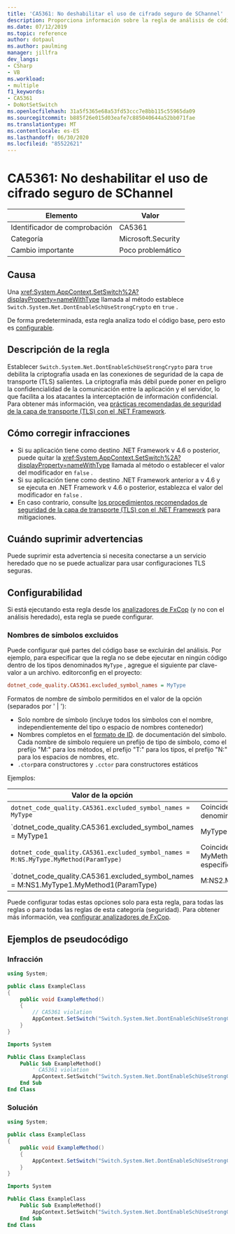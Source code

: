 ```yaml
---
title: 'CA5361: No deshabilitar el uso de cifrado seguro de SChannel'
description: Proporciona información sobre la regla de análisis de código CA5361, incluidas las causas, cómo corregir las infracciones y cuándo suprimirlas.
ms.date: 07/12/2019
ms.topic: reference
author: dotpaul
ms.author: paulming
manager: jillfra
dev_langs:
- CSharp
- VB
ms.workload:
- multiple
f1_keywords:
- CA5361
- DoNotSetSwitch
ms.openlocfilehash: 31a5f5365e68a53fd53ccc7e8bb115c55965da09
ms.sourcegitcommit: b885f26e015d03eafe7c885040644a52bb071fae
ms.translationtype: MT
ms.contentlocale: es-ES
ms.lasthandoff: 06/30/2020
ms.locfileid: "85522621"
---
```

# <a name="ca5361-do-not-disable-schannel-use-of-strong-crypto"></a>CA5361: No deshabilitar el uso de cifrado seguro de SChannel

|Elemento|Valor|
|-|-|
|Identificador de comprobación|CA5361|
|Categoría|Microsoft.Security|
|Cambio importante|Poco problemático|

## <a name="cause"></a>Causa

Una <xref:System.AppContext.SetSwitch%2A?displayProperty=nameWithType> llamada al método establece `Switch.System.Net.DontEnableSchUseStrongCrypto` en `true` .

De forma predeterminada, esta regla analiza todo el código base, pero esto es [configurable](#configurability).

## <a name="rule-description"></a>Descripción de la regla

Establecer `Switch.System.Net.DontEnableSchUseStrongCrypto` para `true` debilita la criptografía usada en las conexiones de seguridad de la capa de transporte (TLS) salientes. La criptografía más débil puede poner en peligro la confidencialidad de la comunicación entre la aplicación y el servidor, lo que facilita a los atacantes la interceptación de información confidencial. Para obtener más información, vea [prácticas recomendadas de seguridad de la capa de transporte (TLS) con el .NET Framework](/dotnet/framework/network-programming/tls#switchsystemnetdontenableschusestrongcrypto).

## <a name="how-to-fix-violations"></a>Cómo corregir infracciones

- Si su aplicación tiene como destino .NET Framework v 4.6 o posterior, puede quitar la <xref:System.AppContext.SetSwitch%2A?displayProperty=nameWithType> llamada al método o establecer el valor del modificador en `false` .
- Si su aplicación tiene como destino .NET Framework anterior a v 4.6 y se ejecuta en .NET Framework v 4.6 o posterior, establezca el valor del modificador en `false` .
- En caso contrario, consulte [los procedimientos recomendados de seguridad de la capa de transporte (TLS) con el .NET Framework](/dotnet/framework/network-programming/tls) para mitigaciones.

## <a name="when-to-suppress-warnings"></a>Cuándo suprimir advertencias

Puede suprimir esta advertencia si necesita conectarse a un servicio heredado que no se puede actualizar para usar configuraciones TLS seguras.

## <a name="configurability"></a>Configurabilidad

Si está ejecutando esta regla desde los [analizadores de FxCop](install-fxcop-analyzers.md) (y no con el análisis heredado), esta regla se puede configurar.

### <a name="excluded-symbol-names"></a>Nombres de símbolos excluidos

Puede configurar qué partes del código base se excluirán del análisis. Por ejemplo, para especificar que la regla no se debe ejecutar en ningún código dentro de los tipos denominados `MyType` , agregue el siguiente par clave-valor a un archivo. editorconfig en el proyecto:

```ini
dotnet_code_quality.CA5361.excluded_symbol_names = MyType
```

Formatos de nombre de símbolo permitidos en el valor de la opción (separados por ' | '):
  - Solo nombre de símbolo (incluye todos los símbolos con el nombre, independientemente del tipo o espacio de nombres contenedor)
  - Nombres completos en el [formato de ID](https://github.com/dotnet/csharplang/blob/master/spec/documentation-comments.md#id-string-format). de documentación del símbolo. Cada nombre de símbolo requiere un prefijo de tipo de símbolo, como el prefijo "M:" para los métodos, el prefijo "T:" para los tipos, el prefijo "N:" para los espacios de nombres, etc.
  - `.ctor`para constructores y `.cctor` para constructores estáticos

Ejemplos:

| Valor de la opción | Resumen |
| --- | --- |
|`dotnet_code_quality.CA5361.excluded_symbol_names = MyType` | Coincide con todos los símbolos denominados ' altype ' en la compilación
|`dotnet_code_quality.CA5361.excluded_symbol_names = MyType1|MyType2` | Coincide con todos los símbolos denominados ' MyType1 ' o ' MyType2 ' en la compilación
|`dotnet_code_quality.CA5361.excluded_symbol_names = M:NS.MyType.MyMethod(ParamType)` | Coincide con el método específico ' MyMethod ' con la firma completa especificada
|`dotnet_code_quality.CA5361.excluded_symbol_names = M:NS1.MyType1.MyMethod1(ParamType)|M:NS2.MyType2.MyMethod2(ParamType)` | Coincide con los métodos específicos ' MyMethod1 ' y ' MyMethod2 ' con la firma completa correspondiente

Puede configurar todas estas opciones solo para esta regla, para todas las reglas o para todas las reglas de esta categoría (seguridad). Para obtener más información, vea [configurar analizadores de FxCop](configure-fxcop-analyzers.md).

## <a name="pseudo-code-examples"></a>Ejemplos de pseudocódigo

### <a name="violation"></a>Infracción

```csharp
using System;

public class ExampleClass
{
    public void ExampleMethod()
    {
        // CA5361 violation
        AppContext.SetSwitch("Switch.System.Net.DontEnableSchUseStrongCrypto", true);
    }
}
```

```vb
Imports System

Public Class ExampleClass
    Public Sub ExampleMethod()
        ' CA5361 violation
        AppContext.SetSwitch("Switch.System.Net.DontEnableSchUseStrongCrypto", true)
    End Sub
End Class
```

### <a name="solution"></a>Solución

```csharp
using System;

public class ExampleClass
{
    public void ExampleMethod()
    {
        AppContext.SetSwitch("Switch.System.Net.DontEnableSchUseStrongCrypto", false);
    }
}
```

```vb
Imports System

Public Class ExampleClass
    Public Sub ExampleMethod()
        AppContext.SetSwitch("Switch.System.Net.DontEnableSchUseStrongCrypto", false)
    End Sub
End Class
```
